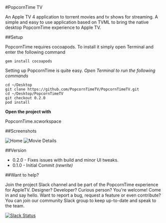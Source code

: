 #PopcornTime TV

An Apple TV 4 application to torrent movies and tv shows for streaming.
A simple and easy to use application based on TVML to bring the native desktop
PopcornTime experience to Apple TV.

##Setup

PopcornTime requires cocoapods. 
To install it simply open Terminal and enter the following command

`gem install cocoapods`

Setting up PopcornTime is quite easy.
*Open Terminal to run the following commands*

```
cd ~/Desktop
git clone https://github.com/PopcornTimeTV/PopcornTimeTV.git
cd ~/Desktop/PopcornTimeTV
git checkout 0.2.0
pod install
```

**Open the project with**

PopcornTime.xcworkspace

##Screenshots

![Home](http://i.imgur.com/DqIbp3N.jpg)
![Movie Details](http://i.imgur.com/HQYB6Ky.jpg)


##Version

- 0.2.0 - Fixes issues with build and minor UI tweaks.
- 0.1.0 - Initial Commit *(rewrite)*

##Want to help?

Join the project Slack channel and be part of the PopcornTime experience for AppleTV. Designer? Developer? Curious person? You're welcome! Come in and say hello. Want to report a bug, request a feature or even contribute? You can join our community Slack group to keep up-to-date and speak to the team.

[![Slack Status](https://popcorntimeappletv.herokuapp.com/badge.svg)](https://popcorntimeappletv.herokuapp.com/)

